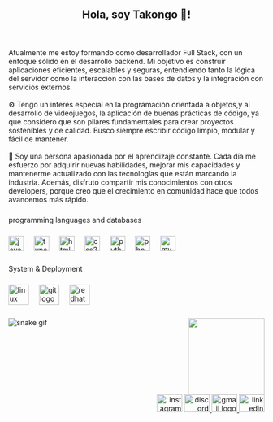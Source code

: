 <br clear="both">

<h2 align="center">Hola, soy Takongo 👋!</h2>

###

<br clear="both">

<p align="left">Atualmente me estoy formando como desarrollador Full Stack, con un enfoque sólido en el desarrollo backend. Mi objetivo es construir aplicaciones eficientes, escalables y seguras, entendiendo tanto la lógica del servidor como la interacción con las bases de datos y la integración con servicios externos.<br><br>⚙️ Tengo un interés especial en la programación orientada a objetos,y al desarrollo de videojuegos,  la aplicación de buenas prácticas de código, ya que considero que son pilares fundamentales para crear proyectos sostenibles y de calidad. Busco siempre escribir código limpio, modular y fácil de mantener.<br><br>🧠 Soy una persona apasionada por el aprendizaje constante. Cada día me esfuerzo por adquirir nuevas habilidades, mejorar mis capacidades y mantenerme actualizado con las tecnologías que están marcando la industria. Además, disfruto compartir mis conocimientos con otros developers, porque creo que el crecimiento en comunidad hace que todos avancemos más rápido.</p>

###

<p align="left">programming languages and databases</p>

###

<div align="left">
  <img src="https://cdn.jsdelivr.net/gh/devicons/devicon/icons/javascript/javascript-original.svg" height="30" alt="javascript logo"  />
  <img width="12" />
  <img src="https://cdn.jsdelivr.net/gh/devicons/devicon/icons/typescript/typescript-original.svg" height="30" alt="typescript logo"  />
  <img width="12" />
  <img src="https://cdn.jsdelivr.net/gh/devicons/devicon/icons/html5/html5-original.svg" height="30" alt="html5 logo"  />
  <img width="12" />
  <img src="https://cdn.jsdelivr.net/gh/devicons/devicon/icons/css3/css3-original.svg" height="30" alt="css3 logo"  />
  <img width="12" />
  <img src="https://cdn.jsdelivr.net/gh/devicons/devicon/icons/python/python-original.svg" height="30" alt="python logo"  />
  <img width="12" />
  <img src="https://cdn.jsdelivr.net/gh/devicons/devicon/icons/php/php-original.svg" height="30" alt="php logo"  />
  <img width="12" />
  <img src="https://cdn.jsdelivr.net/gh/devicons/devicon/icons/mysql/mysql-original.svg" height="30" alt="mysql logo"  />
</div>

###

<p align="left">System & Deployment</p>

###

<div align="left">
  <img src="https://cdn.simpleicons.org/linux/FCC624" height="40" alt="linux logo"  />
  <img width="12" />
  <img src="https://cdn.simpleicons.org/git/F05032" height="40" alt="git logo"  />
  <img width="12" />
  <img src="https://cdn.simpleicons.org/redhat/EE0000" height="40" alt="redhat logo"  />
</div>

###

<img align="right" height="150" src="https://camo.githubusercontent.com/e342071d5fa758adef650b1b6aaa001b72f44fc3e247022be0a2d185a87d09ba/68747470733a2f2f6d65646961312e67697068792e636f6d2f6d656469612f76312e59326c6b505463354d4749334e6a45784e32786c636e4d35655730776454637a4d3255335a6e6f7a636e706f6447396c64476c314e54466a4e7a5134614845784d3274745a535a6c634431324d563970626e526c636d35686246396e61575a66596e6c666157516d593351395a772f7058466b5556394269446b5149664b626f6a2f67697068792e676966"  />

###

![snake gif](https://github.com/leaby3ne/leaby3ne/blob/output/github-contribution-grid-snake.svg)

###

<br clear="both">

<div align="right">
  <img src="https://raw.githubusercontent.com/maurodesouza/profile-readme-generator/master/src/assets/icons/social/instagram/default.svg" width="50" height="35" alt="instagram logo"  />
  <a href="458703015491403777" target="_blank">
    <img src="https://raw.githubusercontent.com/maurodesouza/profile-readme-generator/master/src/assets/icons/social/discord/default.svg" width="50" height="35" alt="discord logo"  />
  </a>
  <a href="emanuelcolorado2008@gmail.com" target="_blank">
    <img src="https://raw.githubusercontent.com/maurodesouza/profile-readme-generator/master/src/assets/icons/social/gmail/default.svg" width="50" height="35" alt="gmail logo"  />
  </a>
  <a href="https://www.linkedin.com/in/emanuel-colorado-09b517340/" target="_blank">
    <img src="https://raw.githubusercontent.com/maurodesouza/profile-readme-generator/master/src/assets/icons/social/linkedin/default.svg" width="50" height="35" alt="linkedin logo"  />
  </a>
</div>

###
